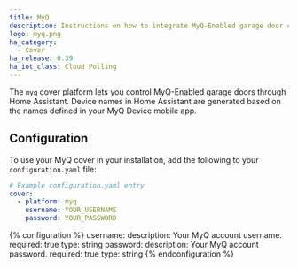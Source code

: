 ```yaml
---
title: MyQ
description: Instructions on how to integrate MyQ-Enabled garage door covers into Home Assistant.
logo: myq.png
ha_category:
  - Cover
ha_release: 0.39
ha_iot_class: Cloud Polling
---
```


The `myq` cover platform lets you control MyQ-Enabled garage doors through Home Assistant. Device names in Home Assistant are generated based on the names defined in your MyQ Device mobile app.

## Configuration

To use your MyQ cover in your installation, add the following to your `configuration.yaml` file:

```yaml
# Example configuration.yaml entry
cover:
  - platform: myq
    username: YOUR_USERNAME
    password: YOUR_PASSWORD
```

{% configuration %}
username:
  description: Your MyQ account username.
  required: true
  type: string
password:
  description: Your MyQ account password.
  required: true
  type: string
{% endconfiguration %}
